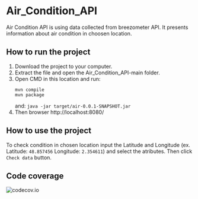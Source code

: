 # Air_Condition_API

Air Condition API is using data collected from breezometer API. It presents information about air condition in choosen location. 

## How to run the project

1. Download the project to your computer. 
2. Extract the file and open the Air_Condition_API-main folder.
3. Open CMD in this location and run:
      ```
      mvn compile
      mvn package 
      ```
   and:
      ` java -jar target/air-0.0.1-SNAPSHOT.jar `
4. Then browser http://localhost:8080/

## How to use the project

To check condition in chosen location input the Latitude and Longitude (ex. Latitude: ` 48.857456 ` Longitude: ` 2.354611 `) and select the atributes. Then click ` Check data ` button.

## Code coverage

![codecov.io](https://codecov.io/gh/anunia/Air_Condition_API/branch/main/graphs/sunburst.svg)
